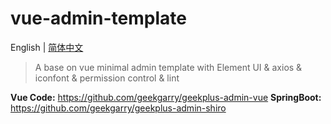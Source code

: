 # vue-admin-template

English | [简体中文](./README-zh.md)

> A base on vue minimal admin template with Element UI & axios & iconfont & permission control & lint

**Vue Code:** https://github.com/geekgarry/geekplus-admin-vue
**SpringBoot:** https://github.com/geekgarry/geekplus-admin-shiro

